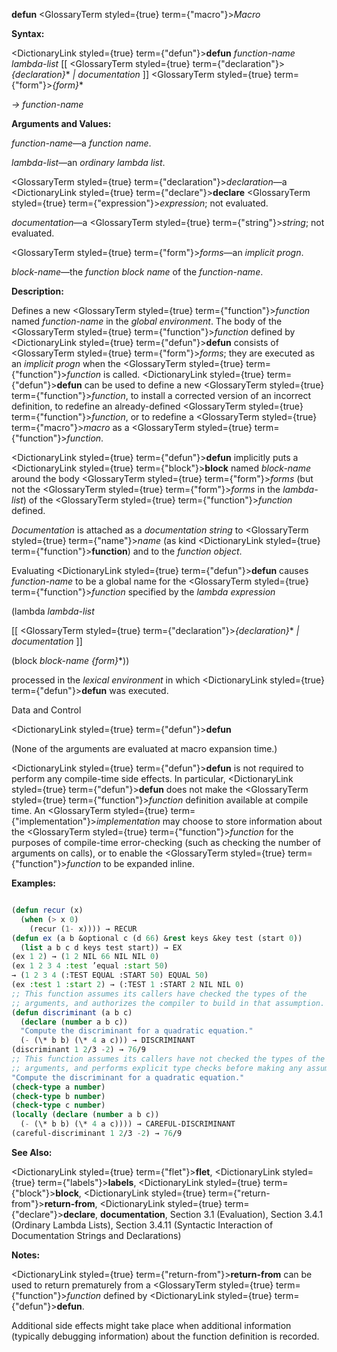**defun** <GlossaryTerm styled={true} term={"macro"}><i>Macro</i></GlossaryTerm> 



**Syntax:** 



<DictionaryLink styled={true} term={"defun"}><b>defun</b></DictionaryLink> *function-name lambda-list* [[ <GlossaryTerm styled={true} term={"declaration"}><i>\{declaration\}</i></GlossaryTerm>\* *| documentation* ]] <GlossaryTerm styled={true} term={"form"}><i>\{form\}</i></GlossaryTerm>\* 



*→ function-name* 



**Arguments and Values:** 



*function-name*—a *function name*. 



*lambda-list*—an *ordinary lambda list*. 



<GlossaryTerm styled={true} term={"declaration"}><i>declaration</i></GlossaryTerm>—a <DictionaryLink styled={true} term={"declare"}><b>declare</b></DictionaryLink> <GlossaryTerm styled={true} term={"expression"}><i>expression</i></GlossaryTerm>; not evaluated. 



*documentation*—a <GlossaryTerm styled={true} term={"string"}><i>string</i></GlossaryTerm>; not evaluated. 



<GlossaryTerm styled={true} term={"form"}><i>forms</i></GlossaryTerm>—an *implicit progn*. 



*block-name*—the *function block name* of the *function-name*. 



**Description:** 



Defines a new <GlossaryTerm styled={true} term={"function"}><i>function</i></GlossaryTerm> named *function-name* in the *global environment*. The body of the <GlossaryTerm styled={true} term={"function"}><i>function</i></GlossaryTerm> defined by <DictionaryLink styled={true} term={"defun"}><b>defun</b></DictionaryLink> consists of <GlossaryTerm styled={true} term={"form"}><i>forms</i></GlossaryTerm>; they are executed as an *implicit progn* when the <GlossaryTerm styled={true} term={"function"}><i>function</i></GlossaryTerm> is called. <DictionaryLink styled={true} term={"defun"}><b>defun</b></DictionaryLink> can be used to define a new <GlossaryTerm styled={true} term={"function"}><i>function</i></GlossaryTerm>, to install a corrected version of an incorrect definition, to redefine an already-defined <GlossaryTerm styled={true} term={"function"}><i>function</i></GlossaryTerm>, or to redefine a <GlossaryTerm styled={true} term={"macro"}><i>macro</i></GlossaryTerm> as a <GlossaryTerm styled={true} term={"function"}><i>function</i></GlossaryTerm>. 



<DictionaryLink styled={true} term={"defun"}><b>defun</b></DictionaryLink> implicitly puts a <DictionaryLink styled={true} term={"block"}><b>block</b></DictionaryLink> named *block-name* around the body <GlossaryTerm styled={true} term={"form"}><i>forms</i></GlossaryTerm> (but not the <GlossaryTerm styled={true} term={"form"}><i>forms</i></GlossaryTerm> in the *lambda-list*) of the <GlossaryTerm styled={true} term={"function"}><i>function</i></GlossaryTerm> defined. 



*Documentation* is attached as a *documentation string* to <GlossaryTerm styled={true} term={"name"}><i>name</i></GlossaryTerm> (as kind <DictionaryLink styled={true} term={"function"}><b>function</b></DictionaryLink>) and to the *function object*. 



Evaluating <DictionaryLink styled={true} term={"defun"}><b>defun</b></DictionaryLink> causes *function-name* to be a global name for the <GlossaryTerm styled={true} term={"function"}><i>function</i></GlossaryTerm> specified by the *lambda expression* 



(lambda *lambda-list* 



[[ <GlossaryTerm styled={true} term={"declaration"}><i>\{declaration\}</i></GlossaryTerm>\* *| documentation* ]] 



(block *block-name \{form\}*\*)) 



processed in the *lexical environment* in which <DictionaryLink styled={true} term={"defun"}><b>defun</b></DictionaryLink> was executed. 



Data and Control 











<DictionaryLink styled={true} term={"defun"}><b>defun</b></DictionaryLink> 



(None of the arguments are evaluated at macro expansion time.) 



<DictionaryLink styled={true} term={"defun"}><b>defun</b></DictionaryLink> is not required to perform any compile-time side effects. In particular, <DictionaryLink styled={true} term={"defun"}><b>defun</b></DictionaryLink> does not make the <GlossaryTerm styled={true} term={"function"}><i>function</i></GlossaryTerm> definition available at compile time. An <GlossaryTerm styled={true} term={"implementation"}><i>implementation</i></GlossaryTerm> may choose to store information about the <GlossaryTerm styled={true} term={"function"}><i>function</i></GlossaryTerm> for the purposes of compile-time error-checking (such as checking the number of arguments on calls), or to enable the <GlossaryTerm styled={true} term={"function"}><i>function</i></GlossaryTerm> to be expanded inline. 



**Examples:**
```lisp

(defun recur (x) 
  (when (> x 0) 
    (recur (1- x)))) → RECUR 
(defun ex (a b &optional c (d 66) &rest keys &key test (start 0)) 
  (list a b c d keys test start)) → EX 
(ex 1 2) → (1 2 NIL 66 NIL NIL 0) 
(ex 1 2 3 4 :test ’equal :start 50) 
→ (1 2 3 4 (:TEST EQUAL :START 50) EQUAL 50) 
(ex :test 1 :start 2) → (:TEST 1 :START 2 NIL NIL 0) 
;; This function assumes its callers have checked the types of the 
;; arguments, and authorizes the compiler to build in that assumption. 
(defun discriminant (a b c) 
  (declare (number a b c)) 
  "Compute the discriminant for a quadratic equation." 
  (- (\* b b) (\* 4 a c))) → DISCRIMINANT 
(discriminant 1 2/3 -2) → 76/9 
;; This function assumes its callers have not checked the types of the 
;; arguments, and performs explicit type checks before making any assumptions. (defun careful-discriminant (a b c) 
"Compute the discriminant for a quadratic equation." 
(check-type a number) 
(check-type b number) 
(check-type c number) 
(locally (declare (number a b c)) 
  (- (\* b b) (\* 4 a c)))) → CAREFUL-DISCRIMINANT 
(careful-discriminant 1 2/3 -2) → 76/9 

```
**See Also:** 



<DictionaryLink styled={true} term={"flet"}><b>flet</b></DictionaryLink>, <DictionaryLink styled={true} term={"labels"}><b>labels</b></DictionaryLink>, <DictionaryLink styled={true} term={"block"}><b>block</b></DictionaryLink>, <DictionaryLink styled={true} term={"return-from"}><b>return-from</b></DictionaryLink>, <DictionaryLink styled={true} term={"declare"}><b>declare</b></DictionaryLink>, **documentation**, Section 3.1 (Evaluation), Section 3.4.1 (Ordinary Lambda Lists), Section 3.4.11 (Syntactic Interaction of Documentation Strings and Declarations) 



**Notes:** 



<DictionaryLink styled={true} term={"return-from"}><b>return-from</b></DictionaryLink> can be used to return prematurely from a <GlossaryTerm styled={true} term={"function"}><i>function</i></GlossaryTerm> defined by <DictionaryLink styled={true} term={"defun"}><b>defun</b></DictionaryLink>. 











Additional side effects might take place when additional information (typically debugging information) about the function definition is recorded. 




